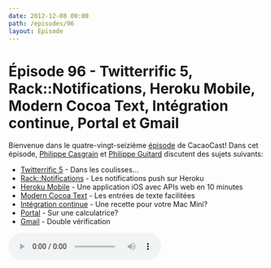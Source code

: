 ```yaml
---
date: 2012-12-08 00:00
path: /episodes/96
layout: Episode
---
```

# Épisode 96 - Twitterrific 5, Rack::Notifications, Heroku Mobile, Modern Cocoa Text, Intégration continue, Portal et Gmail
<p>Bienvenue dans le quatre-vingt-seizième <a href="https://cacaocast.com/media/cacaocast_96.mp3" title="CocoaCast Cacao Episode 96">épisode</a> de CacaoCast! Dans cet épisode, <a href="http://www.twitter.com/philippec" title="Philippe Casgrain sur Twitter">Philippe Casgrain</a> et <a href="http://www.twitter.com/philippeguitard" title="Philippe Guitard sur Twitter">Philippe Guitard</a> discutent des sujets suivants:</p>
<ul><li><a href="http://furbo.org/2012/12/06/behind-the-app-twitterrific-5/" title="Twitterrific 5">Twitterrific 5</a> - Dans les coulisses…</li>
<li><a href="https://github.com/mattt/rack-push-notification" title="Rack::Notifications">Rack::Notifications</a> - Les notifications push sur Heroku</li>
<li><a href="http://mobile.heroku.com" title="Heroku Mobile">Heroku Mobile</a> - Une application iOS avec APIs web en 10 minutes</li>
<li><a href="http://nearthespeedoflight.com/article/modern_cocoa_text_and_a_shell_written_for_cocoa" title="Modern Cocoa Text">Modern Cocoa Text</a> - Les entrées de texte facilitées</li>
<li><a href="https://gist.github.com/4033966" title="Intégration continue">Intégration continue</a> - Une recette pour votre Mac Mini?</li>
<li><a href="http://kotaku.com/5965527/portal-on-a-ti-calculator-aka-thing-52-i-wish-i-had-when-i-was-in-high-school" title="Portal">Portal</a> - Sur une calculatrice?</li>
<li><a href="https://support.google.com/accounts/bin/answer.py?hl=fr&amp;answer=180744" title="Gmail">Gmail</a> - Double vérification</li>
</ul>
<p><audio controls><source src="https://cacaocast.com/media/cacaocast_96.mp3" type="audio/mpeg"><source src="https://cacaocast.com/media/cacaocast_96.mp3" type="audio/mp4">Votre navigateur ne supporte pas l'élément audio / Your browser does not support the audio element.</audio></p>

